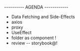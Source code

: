 ---------- AGENDA ------------


- Data Fetching and Side-Effects
- axios
- proxy
- UseEffect
- folder as component !
- review -- storybook@!
